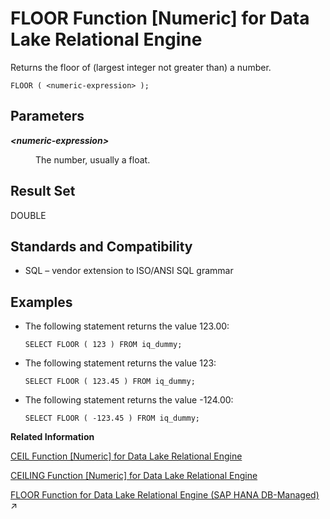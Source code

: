 <!-- loioa552c1cc84f21015bfc3d6309d6785d6 -->

# FLOOR Function \[Numeric\] for Data Lake Relational Engine

Returns the floor of \(largest integer not greater than\) a number.



```
FLOOR ( <numeric-expression> );
```



<a name="loioa552c1cc84f21015bfc3d6309d6785d6__FLOOR_parm1"/>

## Parameters


<dl>
<dt><b>

*<numeric-expression\>*

</b></dt>
<dd>

The number, usually a float.



</dd>
</dl>



<a name="loioa552c1cc84f21015bfc3d6309d6785d6__FLOOR_returns1"/>

## Result Set

DOUBLE



<a name="loioa552c1cc84f21015bfc3d6309d6785d6__FLOOR_standards1"/>

## Standards and Compatibility

-   SQL – vendor extension to ISO/ANSI SQL grammar



<a name="loioa552c1cc84f21015bfc3d6309d6785d6__FLOOR_examples1"/>

## Examples

-   The following statement returns the value 123.00:

    ```
    SELECT FLOOR ( 123 ) FROM iq_dummy;
    ```

-   The following statement returns the value 123:

    ```
    SELECT FLOOR ( 123.45 ) FROM iq_dummy;
    ```

-   The following statement returns the value -124.00:

    ```
    SELECT FLOOR ( -123.45 ) FROM iq_dummy;
    ```


**Related Information**  


[CEIL Function \[Numeric\] for Data Lake Relational Engine](ceil-function-numeric-for-data-lake-relational-engine-a53a419.md "Returns the smallest integer greater than or equal to the specified expression.")

[CEILING Function \[Numeric\] for Data Lake Relational Engine](ceiling-function-numeric-for-data-lake-relational-engine-a53acd1.md "Returns the ceiling (smallest integer not less than) of a number.")

[FLOOR Function for Data Lake Relational Engine (SAP HANA DB-Managed)](https://help.sap.com/viewer/a898e08b84f21015969fa437e89860c8/2023_4_QRC/en-US/0beceabbce184f14a1a3fd1482727a2d.html "Returns the floor of (largest integer not greater than) a number.") :arrow_upper_right:

